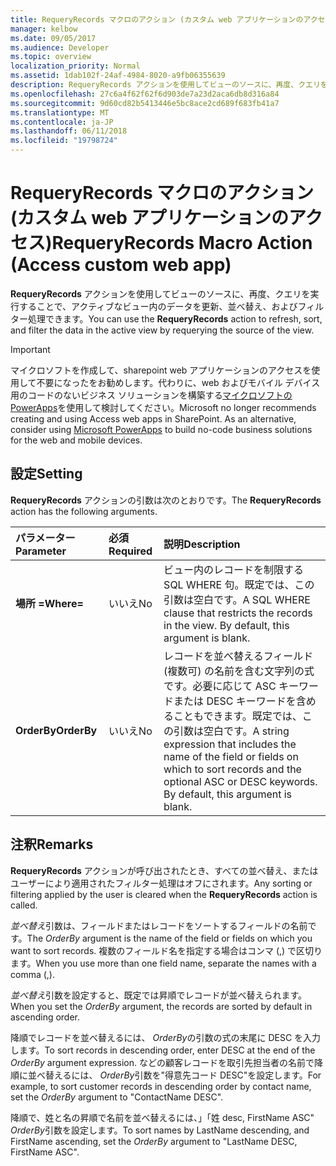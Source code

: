 ```yaml
---
title: RequeryRecords マクロのアクション (カスタム web アプリケーションのアクセス)
manager: kelbow
ms.date: 09/05/2017
ms.audience: Developer
ms.topic: overview
localization_priority: Normal
ms.assetid: 1dab102f-24af-4984-8020-a9fb06355639
description: RequeryRecords アクションを使用してビューのソースに、再度、クエリを実行することで、アクティブなビュー内のデータを更新、並べ替え、およびフィルター処理できます。
ms.openlocfilehash: 27c6a4f62f62f6d903de7a23d2aca6db8d316a84
ms.sourcegitcommit: 9d60cd82b5413446e5bc8ace2cd689f683fb41a7
ms.translationtype: MT
ms.contentlocale: ja-JP
ms.lasthandoff: 06/11/2018
ms.locfileid: "19798724"
---
```

# <a name="requeryrecords-macro-action-access-custom-web-app"></a><span data-ttu-id="2dc74-103">RequeryRecords マクロのアクション (カスタム web アプリケーションのアクセス)</span><span class="sxs-lookup"><span data-stu-id="2dc74-103">RequeryRecords Macro Action (Access custom web app)</span></span>

<span data-ttu-id="2dc74-104">**RequeryRecords** アクションを使用してビューのソースに、再度、クエリを実行することで、アクティブなビュー内のデータを更新、並べ替え、およびフィルター処理できます。</span><span class="sxs-lookup"><span data-stu-id="2dc74-104">You can use the **RequeryRecords** action to refresh, sort, and filter the data in the active view by requerying the source of the view.</span></span> 
  
> [!IMPORTANT]
> <span data-ttu-id="2dc74-p101">マイクロソフトを作成して、sharepoint web アプリケーションのアクセスを使用して不要になったをお勧めします。代わりに、web およびモバイル デバイス用のコードのないビジネス ソリューションを構築する[マイクロソフトの PowerApps](https://powerapps.microsoft.com/en-us/)を使用して検討してください。</span><span class="sxs-lookup"><span data-stu-id="2dc74-p101">Microsoft no longer recommends creating and using Access web apps in SharePoint. As an alternative, consider using [Microsoft PowerApps](https://powerapps.microsoft.com/en-us/) to build no-code business solutions for the web and mobile devices.</span></span> 
  
## <a name="setting"></a><span data-ttu-id="2dc74-107">設定</span><span class="sxs-lookup"><span data-stu-id="2dc74-107">Setting</span></span>

<span data-ttu-id="2dc74-108">**RequeryRecords** アクションの引数は次のとおりです。</span><span class="sxs-lookup"><span data-stu-id="2dc74-108">The **RequeryRecords** action has the following arguments.</span></span> 
  
|<span data-ttu-id="2dc74-109">**パラメーター**</span><span class="sxs-lookup"><span data-stu-id="2dc74-109">**Parameter**</span></span>|<span data-ttu-id="2dc74-110">**必須**</span><span class="sxs-lookup"><span data-stu-id="2dc74-110">**Required**</span></span>|<span data-ttu-id="2dc74-111">**説明**</span><span class="sxs-lookup"><span data-stu-id="2dc74-111">**Description**</span></span>|
|:-----|:-----|:-----|
|<span data-ttu-id="2dc74-112">**場所 =**</span><span class="sxs-lookup"><span data-stu-id="2dc74-112">**Where=**</span></span> <br/> |<span data-ttu-id="2dc74-113">いいえ</span><span class="sxs-lookup"><span data-stu-id="2dc74-113">No</span></span>  <br/> |<span data-ttu-id="2dc74-p102">ビュー内のレコードを制限する SQL WHERE 句。既定では、この引数は空白です。</span><span class="sxs-lookup"><span data-stu-id="2dc74-p102">A SQL WHERE clause that restricts the records in the view. By default, this argument is blank.</span></span>  <br/> |
|<span data-ttu-id="2dc74-116">**OrderBy**</span><span class="sxs-lookup"><span data-stu-id="2dc74-116">**OrderBy**</span></span> <br/> |<span data-ttu-id="2dc74-117">いいえ</span><span class="sxs-lookup"><span data-stu-id="2dc74-117">No</span></span>  <br/> |<span data-ttu-id="2dc74-p103">レコードを並べ替えるフィールド (複数可) の名前を含む文字列の式です。必要に応じて ASC キーワードまたは DESC キーワードを含めることもできます。既定では、この引数は空白です。</span><span class="sxs-lookup"><span data-stu-id="2dc74-p103">A string expression that includes the name of the field or fields on which to sort records and the optional ASC or DESC keywords. By default, this argument is blank.</span></span>  <br/> |
   
## <a name="remarks"></a><span data-ttu-id="2dc74-120">注釈</span><span class="sxs-lookup"><span data-stu-id="2dc74-120">Remarks</span></span>

<span data-ttu-id="2dc74-121">**RequeryRecords** アクションが呼び出されたとき、すべての並べ替え、またはユーザーにより適用されたフィルター処理はオフにされます。</span><span class="sxs-lookup"><span data-stu-id="2dc74-121">Any sorting or filtering applied by the user is cleared when the **RequeryRecords** action is called.</span></span> 
  
<span data-ttu-id="2dc74-122">*並べ替え*引数は、フィールドまたはレコードをソートするフィールドの名前です。</span><span class="sxs-lookup"><span data-stu-id="2dc74-122">The  *OrderBy*  argument is the name of the field or fields on which you want to sort records.</span></span> <span data-ttu-id="2dc74-123">複数のフィールド名を指定する場合はコンマ (,) で区切ります。</span><span class="sxs-lookup"><span data-stu-id="2dc74-123">When you use more than one field name, separate the names with a comma (,).</span></span> 
  
<span data-ttu-id="2dc74-124">*並べ替え*引数を設定すると、既定では昇順でレコードが並べ替えられます。</span><span class="sxs-lookup"><span data-stu-id="2dc74-124">When you set the  *OrderBy*  argument, the records are sorted by default in ascending order.</span></span> 
  
<span data-ttu-id="2dc74-125">降順でレコードを並べ替えるには、 *OrderBy*の引数の式の末尾に DESC を入力します。</span><span class="sxs-lookup"><span data-stu-id="2dc74-125">To sort records in descending order, enter DESC at the end of the  *OrderBy*  argument expression.</span></span> <span data-ttu-id="2dc74-126">などの顧客レコードを取引先担当者の名前で降順に並べ替えるには、 *OrderBy*引数を"得意先コード DESC"を設定します。</span><span class="sxs-lookup"><span data-stu-id="2dc74-126">For example, to sort customer records in descending order by contact name, set the  *OrderBy*  argument to "ContactName DESC".</span></span> 
  
<span data-ttu-id="2dc74-127">降順で、姓と名の昇順で名前を並べ替えるには、」「姓 desc, FirstName ASC" *OrderBy*引数を設定します。</span><span class="sxs-lookup"><span data-stu-id="2dc74-127">To sort names by LastName descending, and FirstName ascending, set the  *OrderBy*  argument to "LastName DESC, FirstName ASC".</span></span> 
  


